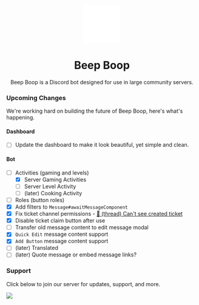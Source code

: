 <div align="center">
<img src="./media/robot.png" width="100rem"/>
<h1>Beep Boop</h1>
Beep Boop is a Discord bot designed for use in large community servers.
</div>

### Upcoming Changes
We're working hard on building the future of Beep Boop, here's what's happening.
#### Dashboard
- [ ] Update the dashboard to make it look beautiful, yet simple and clean.
#### Bot
- [ ] Activities (gaming and levels)
    - [x] Server Gaming Activities
    - [ ] Server Level Activity
    - [ ] (later) Cooking Activity
- [ ] Roles (button roles)
- [x] Add filters to `Message#awaitMessageComponent`
- [x] Fix ticket channel permissions - [🧵 (thread) Can't see created ticket](https://discord.com/channels/1028789308401918004/1039607094782988390)
- [x] Disable ticket claim button after use
- [ ] Transfer old message content to edit message modal
- [x] `Quick Edit` message content support
- [x] `Add Button` message content support
- [ ] (later) Translated
- [ ] (later) Quote message or embed message links?

### Support
Click below to join our server for updates, support, and more.

[![](http://invidget.switchblade.xyz/Rgxv5M6sq9)](https://discord.gg/Rgxv5M6sq9)